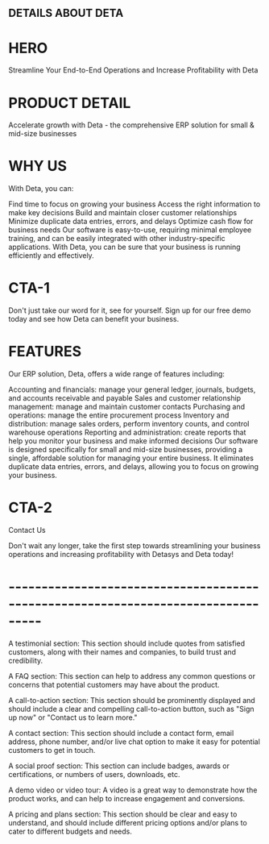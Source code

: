 ## DETAILS ABOUT DETA ##
# HERO #
Streamline Your End-to-End Operations and Increase Profitability with Deta

# PRODUCT DETAIL #
Accelerate growth with Deta - the comprehensive ERP solution for small & mid-size businesses

# WHY US #
With Deta, you can:

Find time to focus on growing your business
Access the right information to make key decisions
Build and maintain closer customer relationships
Minimize duplicate data entries, errors, and delays
Optimize cash flow for business needs
Our software is easy-to-use, requiring minimal employee training, and can be easily integrated with other industry-specific applications. 
With Deta, you can be sure that your business is running efficiently and effectively.

# CTA-1 #
Don't just take our word for it, see for yourself. Sign up for our free demo today and see how Deta can benefit your business.

# FEATURES #
Our ERP solution, Deta, offers a wide range of features including:

Accounting and financials: manage your general ledger, journals, budgets, and accounts receivable and payable
Sales and customer relationship management: manage and maintain customer contacts
Purchasing and operations: manage the entire procurement process
Inventory and distribution: manage sales orders, perform inventory counts, and control warehouse operations
Reporting and administration: create reports that help you monitor your business and make informed decisions
Our software is designed specifically for small and mid-size businesses, providing a single, affordable solution for managing your entire business. It eliminates duplicate data entries, errors, and delays, allowing you to focus on growing your business.

# CTA-2 #
Contact Us

Don't wait any longer, take the first step towards streamlining your business operations and increasing profitability with Detasys and Deta today!
# ---------------------------------------------------------------------------------

A testimonial section: This section should include quotes from satisfied customers, along with their names and companies, to build trust and credibility.

A FAQ section: This section can help to address any common questions or concerns that potential customers may have about the product.

A call-to-action section: This section should be prominently displayed and should include a clear and compelling call-to-action button, such as "Sign up now" or "Contact us to learn more."

A contact section: This section should include a contact form, email address, phone number, and/or live chat option to make it easy for potential customers to get in touch.

A social proof section: This section can include badges, awards or certifications, or numbers of users, downloads, etc.

A demo video or video tour: A video is a great way to demonstrate how the product works, and can help to increase engagement and conversions.

A pricing and plans section: This section should be clear and easy to understand, and should include different pricing options and/or plans to cater to different budgets and needs.